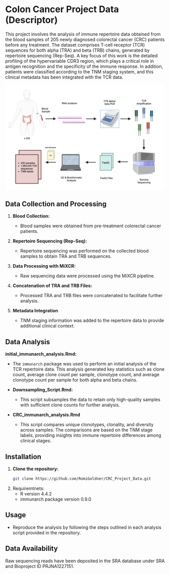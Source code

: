 # Colon Cancer Project Data (Descriptor)

This project involves the analysis of immune repertoire data obtained from the blood samples of 205 newly diagnosed colorectal cancer (CRC) patients before any treatment. The dataset comprises T-cell receptor (TCR) sequences for both alpha (TRA) and beta (TRB) chains, generated by repertoire sequencing (Rep-Seq). A key focus of this work is the detailed profiling of the hypervariable CDR3 region, which plays a critical role in antigen recognition and the specificity of the immune response. In addition, patients were classified according to the TNM staging system, and this clinical metadata has been integrated with the TCR data.

![image](https://github.com/RomiGoldner/CRC_Project_Data/blob/2ba32b2025a866b8a412bda19bf820a6185e1fb0/Figure_1_pipeline.png)

## Data Collection and Processing

1. **Blood Collection:**
   - Blood samples were obtained from pre-treatment colorectal cancer patients.

2. **Repertoire Sequencing (Rep-Seq):**
   - Repertoire sequencing was performed on the collected blood samples to obtain TRA and TRB sequences.
     
3. **Data Processing with MiXCR:**
   - Raw sequencing data were processed using the MiXCR pipeline.

4. **Concatenation of TRA and TRB Files:**
   - Processed TRA and TRB files were concatenated to facilitate further analysis.
  
5. **Metadata Integration**
   - TNM staging information was added to the repertoire data to provide additional clinical context.
     
## Data Analysis

**initial_immunarch_analysis.Rmd:**
  - The `immunarch` package was used to perform an initial analysis of the TCR repertoire data. This analysis generated key statistics such as clone count, average clone count per sample, clonotype count, and average clonotype count per sample for both alpha and beta chains.

- **Downsampling_Script.Rmd:**
  - This script subsamples the data to retain only high-quality samples with sufficient clone counts for further analysis.
 
- **CRC_immunarch_analysis.Rmd**
   - This script compares unique clonotypes, clonality, and diversity across samples. The comparisons are based on the TNM stage labels, providing insights into immune repertoire differences among clinical stages.
     
## Installation
1. **Clone the repository:**
   ```sh
   git clone https://github.com/RomiGoldner/CRC_Project_Data.git
2. Requiremtnets:
   - R version 4.4.2
   - immunarch package version 0.9.0

## Usage
   - Reproduce the analysis by following the steps outlined in each analysis script provided in the repository.

## Data Availability
Raw sequencing reads have been deposited in the SRA database under SRA and Bioproject ID PRJNA1227151.

